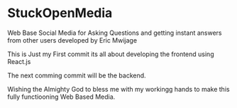 # StuckOpenMedia
Web Base Social Media for Asking Questions and getting instant answers from other users developed by Eric Mwijage

This is Just my First commit its all about developing the frontend using React.js

The next comming commit will be the backend.

Wishing the Almighty God to bless me with my workingg hands to make this fully functiooning Web Based Media.
